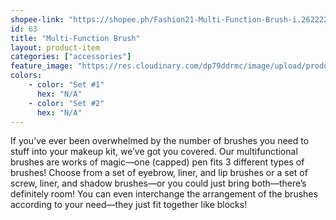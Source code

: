 ```yaml
---
shopee-link: "https://shopee.ph/Fashion21-Multi-Function-Brush-i.26222223.826165388"
id: 63
title: "Multi-Function Brush"
layout: product-item
categories: ["accessories"]
feature_image: "https://res.cloudinary.com/dp79ddrmc/image/upload/products/multiFunctionBrush.jpg"
colors:
    - color: "Set #1"
      hex: "N/A"
    - color: "Set #2"
      hex: "N/A"
---
```

If you’ve ever been overwhelmed by the number of brushes you need to stuff into your makeup kit, we’ve got you covered. Our multifunctional brushes are works of magic—one (capped) pen fits 3 different types of brushes! Choose from a set of eyebrow, liner, and lip brushes or a set of screw, liner, and shadow brushes—or you could just bring both—there’s definitely room! You can even interchange the arrangement of the brushes according to your need—they just fit together like blocks!